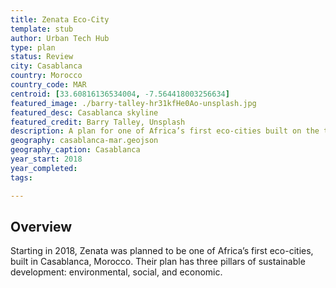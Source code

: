 ```yaml
---
title: Zenata Eco-City
template: stub
author: Urban Tech Hub
type: plan
status: Review
city: Casablanca 
country: Morocco
country_code: MAR
centroid: [33.60816136534004, -7.564418003256634]
featured_image: ./barry-talley-hr31kfHe0Ao-unsplash.jpg
featured_desc: Casablanca skyline
featured_credit: Barry Talley, Unsplash
description: A plan for one of Africa’s first eco-cities built on the three pillars of sustainable development - environmental, social, and economic sustainability.
geography: casablanca-mar.geojson
geography_caption: Casablanca
year_start: 2018
year_completed:
tags:

---
```


## Overview

Starting in 2018, Zenata was planned to be one of Africa’s first eco-cities, built in Casablanca, Morocco. Their plan has three pillars of sustainable development: environmental, social, and economic. 

